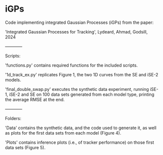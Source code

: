 # iGPs
Code implementing integrated Gaussian Processes (iGPs) from the paper: 

'Integrated Gaussian Processes for Tracking', Lydeard, Ahmad, Godsill, 2024

––––––––

Scripts:

'functions.py' contains required functions for the included scripts.
    
'1d_track_ex.py' replicates Figure 1, the two 1D curves from the SE and iSE-2 models.
    
'final_double_swap.py' executes the synthetic data experiment, running iSE-1, iSE-2 and SE on 100 data sets generated from each model type, printing the average RMSE at the end.

––––––––

Folders:

'Data' contains the synthetic data, and the code used to generate it, as well as plots for the first data sets from each model (Figure 4).
    
'Plots' contains inference plots (i.e., of tracker performance) on those first data sets (Figure 5).
